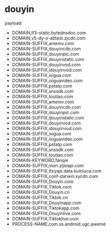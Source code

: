 # douyin
payload:
  - DOMAIN,lf3-static.bytednsdoc.com
  - DOMAIN,v5-dy-o-abtest.zjcdn.com
  - DOMAIN-SUFFIX,amemv.com
  - DOMAIN-SUFFIX,douyincdn.com
  - DOMAIN-SUFFIX,douyinpic.com
  - DOMAIN-SUFFIX,douyinstatic.com
  - DOMAIN-SUFFIX,douyinvod.com
  - DOMAIN-SUFFIX,idouyinvod.com
  - DOMAIN-SUFFIX,ixigua.com
  - DOMAIN-SUFFIX,ixiguavideo.com
  - DOMAIN-SUFFIX,pstatp.com
  - DOMAIN-SUFFIX,snssdk.com
  - DOMAIN-SUFFIX,toutiao.com
  - DOMAIN-SUFFIX,amemv.com
  - DOMAIN-SUFFIX,douyincdn.com
  - DOMAIN-SUFFIX,douyinpic.com
  - DOMAIN-SUFFIX,douyinstatic.com
  - DOMAIN-SUFFIX,douyinvod.com
  - DOMAIN-SUFFIX,idouyinvod.com
  - DOMAIN-SUFFIX,ixigua.com
  - DOMAIN-SUFFIX,ixiguavideo.com
  - DOMAIN-SUFFIX,pstatp.com
  - DOMAIN-SUFFIX,snssdk.com
  - DOMAIN-SUFFIX,toutiao.com
  - DOMAIN-KEYWORD,fanqie
  - DOMAIN-SUFFIX,mon.zijieapi.com
  - DOMAIN-SUFFIX,ttxyajs.data.kuiniuca.com
  - DOMAIN-SUFFIX,conf-darwin.xycdn.com
  - DOMAIN-SUFFIX,Douyin.com
  - DOMAIN-SUFFIX,Tiktok.com
  - DOMAIN-SUFFIX,Douyin.cn
  - DOMAIN-SUFFIX,Tiktok.cn
  - DOMAIN-SUFFIX,Douyinapp.com
  - DOMAIN-SUFFIX,Tiktokapp.com
  - DOMAIN-SUFFIX,Douyinlive.com
  - DOMAIN-SUFFIX,Tiktoklive.com
  - PROCESS-NAME,com.ss.android.ugc.aweme
